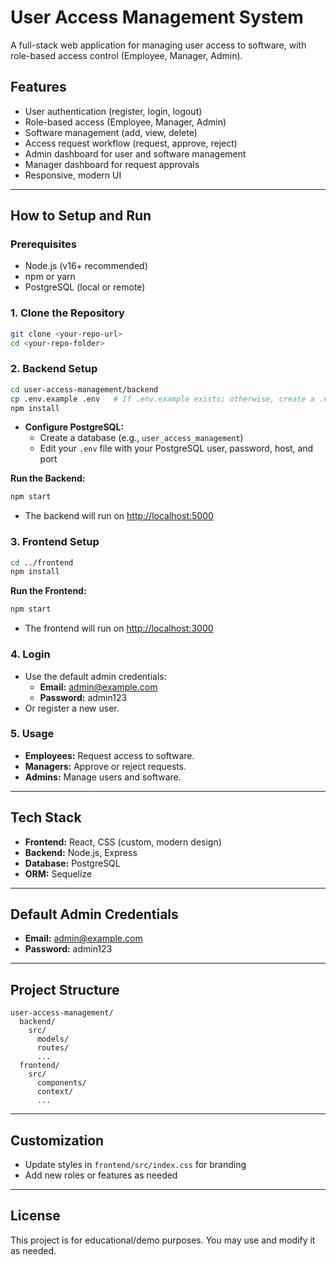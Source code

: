 # User Access Management System

A full-stack web application for managing user access to software, with role-based access control (Employee, Manager, Admin).

## Features
- User authentication (register, login, logout)
- Role-based access (Employee, Manager, Admin)
- Software management (add, view, delete)
- Access request workflow (request, approve, reject)
- Admin dashboard for user and software management
- Manager dashboard for request approvals
- Responsive, modern UI

---

## How to Setup and Run

### Prerequisites
- Node.js (v16+ recommended)
- npm or yarn
- PostgreSQL (local or remote)

### 1. Clone the Repository
```bash
git clone <your-repo-url>
cd <your-repo-folder>
```

### 2. Backend Setup
```bash
cd user-access-management/backend
cp .env.example .env   # If .env.example exists; otherwise, create a .env file
npm install
```
- **Configure PostgreSQL:**
  - Create a database (e.g., `user_access_management`)
  - Edit your `.env` file with your PostgreSQL user, password, host, and port

**Run the Backend:**
```bash
npm start
```
- The backend will run on [http://localhost:5000](http://localhost:5000)

### 3. Frontend Setup
```bash
cd ../frontend
npm install
```
**Run the Frontend:**
```bash
npm start
```
- The frontend will run on [http://localhost:3000](http://localhost:3000)

### 4. Login
- Use the default admin credentials:
  - **Email:** admin@example.com
  - **Password:** admin123
- Or register a new user.

### 5. Usage
- **Employees:** Request access to software.
- **Managers:** Approve or reject requests.
- **Admins:** Manage users and software.

---

## Tech Stack
- **Frontend:** React, CSS (custom, modern design)
- **Backend:** Node.js, Express
- **Database:** PostgreSQL
- **ORM:** Sequelize

---

## Default Admin Credentials
- **Email:** admin@example.com
- **Password:** admin123

---

## Project Structure
```
user-access-management/
  backend/
    src/
      models/
      routes/
      ...
  frontend/
    src/
      components/
      context/
      ...
```

---

## Customization
- Update styles in `frontend/src/index.css` for branding
- Add new roles or features as needed

---

## License
This project is for educational/demo purposes. You may use and modify it as needed. 
